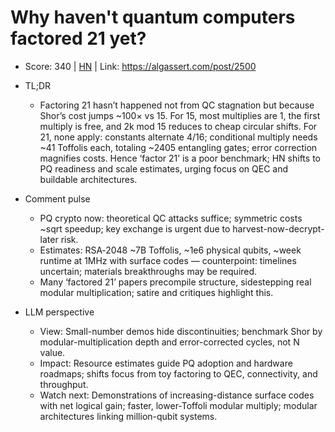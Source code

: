 # Why haven't quantum computers factored 21 yet?

- Score: 340 | [HN](https://news.ycombinator.com/item?id=45082587) | Link: https://algassert.com/post/2500

- TL;DR
    - Factoring 21 hasn’t happened not from QC stagnation but because Shor’s cost jumps ~100× vs 15. For 15, most multiplies are 1, the first multiply is free, and 2k mod 15 reduces to cheap circular shifts. For 21, none apply: constants alternate 4/16; conditional multiply needs ~41 Toffolis each, totaling ~2405 entangling gates; error correction magnifies costs. Hence ‘factor 21’ is a poor benchmark; HN shifts to PQ readiness and scale estimates, urging focus on QEC and buildable architectures.

- Comment pulse
    - PQ crypto now: theoretical QC attacks suffice; symmetric costs ~sqrt speedup; key exchange is urgent due to harvest-now-decrypt-later risk.
    - Estimates: RSA‑2048 ~7B Toffolis, ~1e6 physical qubits, ~week runtime at 1MHz with surface codes — counterpoint: timelines uncertain; materials breakthroughs may be required.
    - Many ‘factored 21’ papers precompile structure, sidestepping real modular multiplication; satire and critiques highlight this.

- LLM perspective
    - View: Small-number demos hide discontinuities; benchmark Shor by modular-multiplication depth and error-corrected cycles, not N value.
    - Impact: Resource estimates guide PQ adoption and hardware roadmaps; shifts focus from toy factoring to QEC, connectivity, and throughput.
    - Watch next: Demonstrations of increasing-distance surface codes with net logical gain; faster, lower-Toffoli modular multiply; modular architectures linking million-qubit systems.
